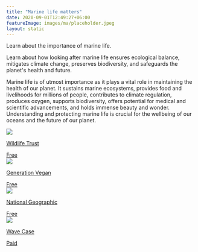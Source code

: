 ```yaml
---
title: "Marine life matters"
date: 2020-09-01T12:49:27+06:00
featureImage: images/ma/placeholder.jpeg
layout: static
---
```


Learn about the importance of marine life.

Learn about how looking after marine life ensures ecological balance, mitigates climate change, preserves biodiversity, and safeguards the planet's health and future.

Marine life is of utmost importance as it plays a vital role in maintaining the health of our planet. It sustains marine ecosystems, provides food and livelihoods for millions of people, contributes to climate regulation, produces oxygen, supports biodiversity, offers potential for medical and scientific advancements, and holds immense beauty and wonder. Understanding and protecting marine life is crucial for the wellbeing of our oceans and the future of our planet.

<a class="ma-link" href="https://www.wildlifetrusts.org/habitats/marine"><div class="ma-card ma-card-Community"><div class="ma-icon"><img src ="/images/icon-check.png"/></div><div class="ma-name"><p>Wildlife Trust</p></div><div class="ma-paid-text"><span>Free</span></div></div></a><a class="ma-link" href="https://genv.org/marine-life/"><div class="ma-card ma-card-Community"><div class="ma-icon"><img src ="/images/icon-check.png"/></div><div class="ma-name"><p>Generation Vegan</p></div><div class="ma-paid-text"><span>Free </span></div></div></a><a class="ma-link" href="https://education.nationalgeographic.org/resource/why-ocean-matters/"><div class="ma-card ma-card-Community"><div class="ma-icon"><img src ="/images/icon-check.png"/></div><div class="ma-name"><p>National Geographic</p></div><div class="ma-paid-text"><span>Free </span></div></div></a><a class="ma-link" href="https://www.awin1.com/cread.php?awinmid=24785&awinaffid=1198638&ued=https%3A%2F%2Fwww.wavecase.co.uk%2F"><div class="ma-card ma-card-Community"><div class="ma-icon"><img src ="/images/icon-pound.png"/></div><div class="ma-name"><p>Wave Case</p></div><div class="ma-paid-text"><span>Paid</span></div></div></a>  

<br/><br/>






